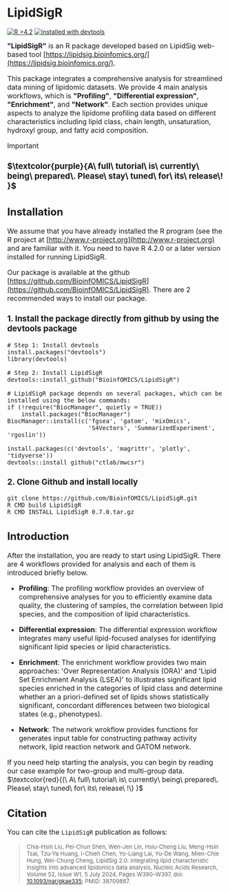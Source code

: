 # LipidSigR
<!-- badges: start -->
[![R >4.2](https://img.shields.io/badge/R-%3E4.2-success.svg)](https://www.r-project.org/) 
<a href='#devtools'>![installed with devtools](https://img.shields.io/badge/installed%20with-devtools-blueviolet.svg)</a>
<!-- badges: end -->

<font size=3> **"LipidSigR"** is an R package developed based on LipidSig web-based tool 
[https://lipidsig.bioinfomics.org/](https://lipidsig.bioinfomics.org/). 

This package integrates a comprehensive analysis for streamlined data mining of 
lipidomic datasets. We provide 4 main analysis workflows, which is 
**"Profiling"**, **"Differential expression"**, **"Enrichment"**, and 
**"Network"**. Each section provides unique aspects to analyze the lipidome 
profiling data based on different characteristics including lipid class, 
chain length, unsaturation, hydroxyl group, and fatty acid composition.

> [!IMPORTANT]
> ### $\textcolor{purple}{A\ full\ tutorial\ is\ currently\ being\ prepared\. Please\ stay\ tuned\ for\ its\ release\!  }$

## Installation
We assume that you have already installed the R program (see the R project at 
[http://www.r-project.org](http://www.r-project.org)  and are familiar with it. 
You need to have R 4.2.0 or a later version installed for running LipidSigR.

Our package is available at the github 
[https://github.com/BioinfOMICS/LipidSigR](https://github.com/BioinfOMICS/LipidSigR). 
There are 2 recommended ways to install our package.

### 1. Install the package directly from github by using the devtools package
```(r)
# Step 1: Install devtools
install.packages("devtools")
library(devtools)

# Step 2: Install LipidSigR
devtools::install_github("BioinfOMICS/LipidSigR")

# LipidSigR package depends on several packages, which can be installed using the below commands:
if (!require("BiocManager", quietly = TRUE))
    install.packages("BiocManager")
BiocManager::install(c('fgsea', 'gatom', 'mixOmics', 
                       'S4Vectors', 'SummarizedExperiment', 'rgoslin'))

install.packages(c('devtools', 'magrittr', 'plotly', 'tidyverse'))
devtools::install_github("ctlab/mwcsr")
```

### 2. Clone Github and install locally
```(r)
git clone https://github.com/BioinfOMICS/LipidSigR.git
R CMD build LipidSigR
R CMD INSTALL LipidSigR_0.7.0.tar.gz
```
## Introduction
<font size=3> After the installation, you are ready to start using LipidSigR. There are 4 
workflows provided for analysis and each of them is introduced briefly below. 

* **Profiling**: The profiling workflow provides an overview of comprehensive 
analyses for you to efficiently examine data quality, the clustering of samples, 
the correlation between lipid species, and the composition of lipid characteristics.

* **Differential expression**: The differential expression workflow integrates 
many useful lipid-focused analyses for identifying significant lipid species or 
lipid characteristics.

* **Enrichment**: The enrichment workflow provides two main approaches: 
'Over Representation Analysis (ORA)' and 'Lipid Set Enrichment Analysis (LSEA)' 
to illustrates significant lipid species enriched in the categories of lipid 
class and determine whether an a priori-defined set of lipids shows 
statistically significant, concordant differences between two biological states 
(e.g., phenotypes).

* **Network**: The network wrokflow provides functions for generates input table 
for constructing pathway activity network, lipid reaction network and GATOM network.

If you need help starting the analysis, you can begin by reading our case 
example for two-group and multi-group data.
$\textcolor{red}{(\ A\ full\ tutorial\ is\ currently\ being\ prepared\. Please\ stay\ tuned\ for\ its\ release\ !\) }$

## Citation
<font size=3> You can cite the `LipidSigR` publication as follows:

> <font size=2> Chia-Hsin Liu, Pei-Chun Shen, Wen-Jen Lin, Hsiu-Cheng Liu, Meng-Hsin Tsai, 
Tzu-Ya Huang, I-Chieh Chen, Yo-Liang Lai, Yu-De Wang, Mien-Chie Hung, Wei-Chung Cheng, 
LipidSig 2.0: integrating lipid characteristic insights into advanced lipidomics data analysis, 
Nucleic Acids Research, Volume 52, Issue W1, 5 July 2024, Pages W390–W397, 
doi: [10.1093/nar/gkae335](https://doi.org/10.1093/nar/gkae335); PMID: 38709887.
